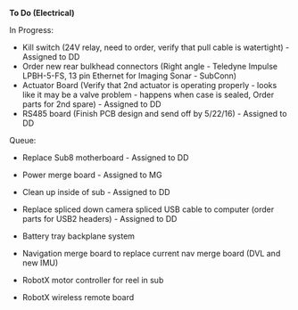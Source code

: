 **To Do (Electrical)**

In Progress:

* Kill switch (24V relay, need to order, verify that pull cable is watertight) - Assigned to DD
* Order new rear bulkhead connectors (Right angle - Teledyne Impulse LPBH-5-FS, 13 pin Ethernet for Imaging Sonar - SubConn)
* Actuator Board (Verify that 2nd actuator is operating properly - looks like it may be a valve problem - happens when case is sealed, Order parts for 2nd spare) - Assigned to DD
* RS485 board (Finish PCB design and send off by 5/22/16) - Assigned to DD

Queue:

* Replace Sub8 motherboard - Assigned to DD

* Power merge board - Assigned to MG
* Clean up inside of sub - Assigned to DD
* Replace spliced down camera spliced USB cable to computer (order parts for USB2 headers) - Assigned to DD
* Battery tray backplane system
* Navigation merge board to replace current nav merge board (DVL and new IMU)
* RobotX motor controller for reel in sub
* RobotX wireless remote board